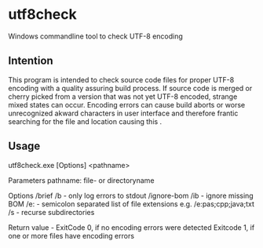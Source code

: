 # utf8check
Windows commandline tool to check UTF-8 encoding

Intention
---------

This program is intended to check source code files for proper UTF-8 encoding with a quality assuring build process.
If source code is merged or cherry picked from a version that was not yet UTF-8 encoded, strange mixed states can occur.
Encoding errors can cause build aborts or worse unrecognized akward characters in user interface and therefore frantic searching for the file and location causing this .

Usage
-----

utf8check.exe [Options] \<pathname\>
  
  Parameters
  pathname: file- or directoryname
  
  Options
  /brief /b        - only log errors to stdout
  /ignore-bom /ib  - ignore missing BOM
  /e:<extensions>  - semicolon separated list of file extensions
                     e.g. /e:pas;cpp;java;txt
  /s               - recurse subdirectories
  
  Return value     - ExitCode 0, if no encoding errors were detected
                     Exitcode 1, if one or more files have encoding errors